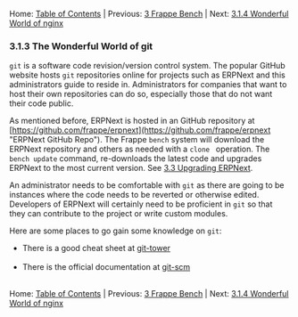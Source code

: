 Home: [Table of Contents](../ "Table of Contents") | Previous: [3 Frappe Bench](bench "Frappe Bench") | Next: [3.1.4 Wonderful World of nginx](nginx "The Wonderful World of nginx") 

### 3.1.3 The Wonderful World of git

`git` is a software code revision/version control system. The popular GitHub website hosts `git` repositories online for projects such as ERPNext and this administrators guide to reside in. Administrators for companies that want to host their own repositories can do so, especially those that do not want their code public.

As mentioned before, ERPNext is hosted in an GitHub repository at [https://github.com/frappe/erpnext](https://github.com/frappe/erpnext "ERPNext GitHub Repo"). The Frappe `bench` system will download the ERPNext repository and others as needed with a `clone ` operation. The `bench update` command, re-downloads the latest code and upgrades ERPNext to the most current version. See [3.3 Upgrading ERPNext](upgrade "Upgrading ERPNext").

An administrator needs to be comfortable with `git` as there are going to be instances where the code needs to be reverted or otherwise edited. Developers of ERPNext will certainly need to be proficient in `git` so that they can contribute to the project or write custom modules.

Here are some places to go gain some knowledge on `git`:
* There is a good cheat sheet at [git-tower](https://www.git-tower.com/blog/git-cheat-sheet "Git Cheat Sheet")<br /><br />
* There is the official documentation at [git-scm](https://git-scm.com/docs "Git SCM Documentation")<br /><br />

Home: [Table of Contents](../ "Table of Contents") | Previous: [3 Frappe Bench](bench "Frappe Bench") | Next: [3.1.4 Wonderful World of nginx](nginx "The Wonderful World of nginx")
